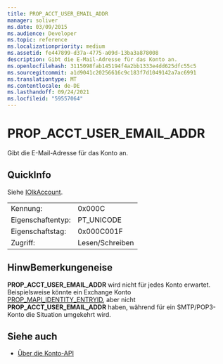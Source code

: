 ```yaml
---
title: PROP_ACCT_USER_EMAIL_ADDR
manager: soliver
ms.date: 03/09/2015
ms.audience: Developer
ms.topic: reference
ms.localizationpriority: medium
ms.assetid: fe447899-d37a-4775-a09d-13ba3a878008
description: Gibt die E-Mail-Adresse für das Konto an.
ms.openlocfilehash: 3115098fab145194f4a2bb1333e4dd625dfc55c5
ms.sourcegitcommit: a1d9041c20256616c9c183f7d1049142a7ac6991
ms.translationtype: MT
ms.contentlocale: de-DE
ms.lasthandoff: 09/24/2021
ms.locfileid: "59557064"
---
```

# <a name="prop_acct_user_email_addr"></a>PROP_ACCT_USER_EMAIL_ADDR

Gibt die E-Mail-Adresse für das Konto an.
  
## <a name="quick-info"></a>QuickInfo

Siehe [IOlkAccount](iolkaccount.md).
  
|||
|:-----|:-----|
|Kennung:  <br/> |0x000C  <br/> |
|Eigenschaftentyp:  <br/> |PT_UNICODE  <br/> |
|Eigenschaftstag:  <br/> |0x000C001F  <br/> |
|Zugriff:  <br/> |Lesen/Schreiben  <br/> |
   
## <a name="remarks"></a>HinwBemerkungeneise

 **PROP_ACCT_USER_EMAIL_ADDR** wird nicht für jedes Konto erwartet. Beispielsweise könnte ein Exchange Konto [PROP_MAPI_IDENTITY_ENTRYID,](prop_mapi_identity_entryid.md) aber nicht **PROP_ACCT_USER_EMAIL_ADDR** haben, während für ein SMTP/POP3-Konto die Situation umgekehrt wird.
  
## <a name="see-also"></a>Siehe auch

- [Über die Konto-API](about-the-account-management-api.md)

